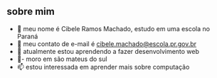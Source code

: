 ## sobre mim ##

- 👋 meu nome é Cibele Ramos Machado, estudo em uma escola no Paraná
- 👀 meu contato de e-mail é cibele.machado@escola.pr.gov.br
- 🌱 atualmente estou aprendendo a fazer desenvolvimento web
- 💞️- moro em são mateus do sul
- 📫 estou interessada em aprender mais sobre computação

